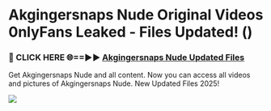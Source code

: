 # Akgingersnaps Nude Original Videos 0nlyFans Leaked - Files Updated! ()

<h3>🔴 CLICK HERE 🌐==►► <a href="https://tinyurl.com/leaks-videos" rel="nofollow">Akgingersnaps Nude Updated Files</a></h3>

Get Akgingersnaps Nude and all content. Now you can access all videos and pictures of Akgingersnaps Nude. New Updated Files 2025!

[![](https://i.imgur.com/KQgVmj3.gif)](https://tinyurl.com/leaks-videos)